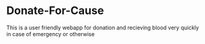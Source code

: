 # Donate-For-Cause
This is a user friendly webapp for donation and recieving blood very quickly in case of emergency or otherwise
